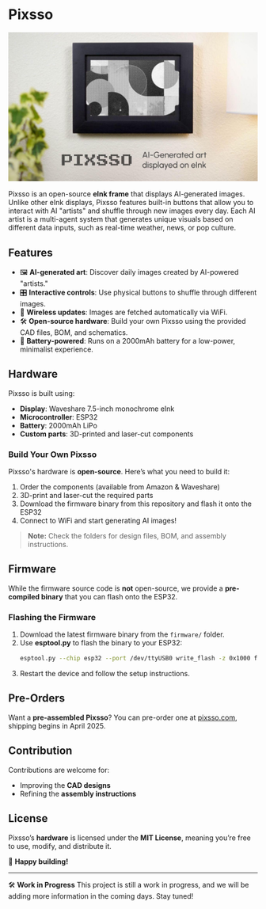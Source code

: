 # Pixsso

![[Pixsso]([Images/Pixsso - hero.jpg](https://github.com/hal9ai/pixsso/blob/1fa12f1ff37d894cdd6a0776d4bcf45e757e6b32/Images/Pixsso%20-%20hero.jpg))](https://github.com/hal9ai/pixsso/blob/1fa12f1ff37d894cdd6a0776d4bcf45e757e6b32/Images/Pixsso%20-%20hero.jpg)

Pixsso is an open-source **eInk frame** that displays AI-generated images. Unlike other eInk displays, Pixsso features built-in buttons that allow you to interact with AI "artists" and shuffle through new images every day. Each AI artist is a multi-agent system that generates unique visuals based on different data inputs, such as real-time weather, news, or pop culture.

## Features
- 🖼 **AI-generated art**: Discover daily images created by AI-powered "artists."
- 🎛 **Interactive controls**: Use physical buttons to shuffle through different images.
- 📡 **Wireless updates**: Images are fetched automatically via WiFi.
- 🛠 **Open-source hardware**: Build your own Pixsso using the provided CAD files, BOM, and schematics.
- 🔋 **Battery-powered**: Runs on a 2000mAh battery for a low-power, minimalist experience.

## Hardware
Pixsso is built using:
- **Display**: Waveshare 7.5-inch monochrome eInk
- **Microcontroller**: ESP32
- **Battery**: 2000mAh LiPo
- **Custom parts**: 3D-printed and laser-cut components

### Build Your Own Pixsso
Pixsso's hardware is **open-source**. Here’s what you need to build it:
1. Order the components (available from Amazon & Waveshare)
2. 3D-print and laser-cut the required parts
3. Download the firmware binary from this repository and flash it onto the ESP32
4. Connect to WiFi and start generating AI images!

> **Note:** Check the folders for design files, BOM, and assembly instructions.

## Firmware
While the firmware source code is **not** open-source, we provide a **pre-compiled binary** that you can flash onto the ESP32.

### Flashing the Firmware
1. Download the latest firmware binary from the `firmware/` folder.
2. Use **esptool.py** to flash the binary to your ESP32:
   ```sh
   esptool.py --chip esp32 --port /dev/ttyUSB0 write_flash -z 0x1000 firmware.bin
   ```
3. Restart the device and follow the setup instructions.

## Pre-Orders
Want a **pre-assembled Pixsso**? You can pre-order one at [pixsso.com](https://pixsso.com), shipping begins in April 2025.

## Contribution
Contributions are welcome for:
- Improving the **CAD designs**
- Refining the **assembly instructions**

## License
Pixsso’s **hardware** is licensed under the **MIT License**, meaning you’re free to use, modify, and distribute it.

🚀 **Happy building!**

---

🛠 **Work in Progress**
This project is still a work in progress, and we will be adding more information in the coming days. Stay tuned!

